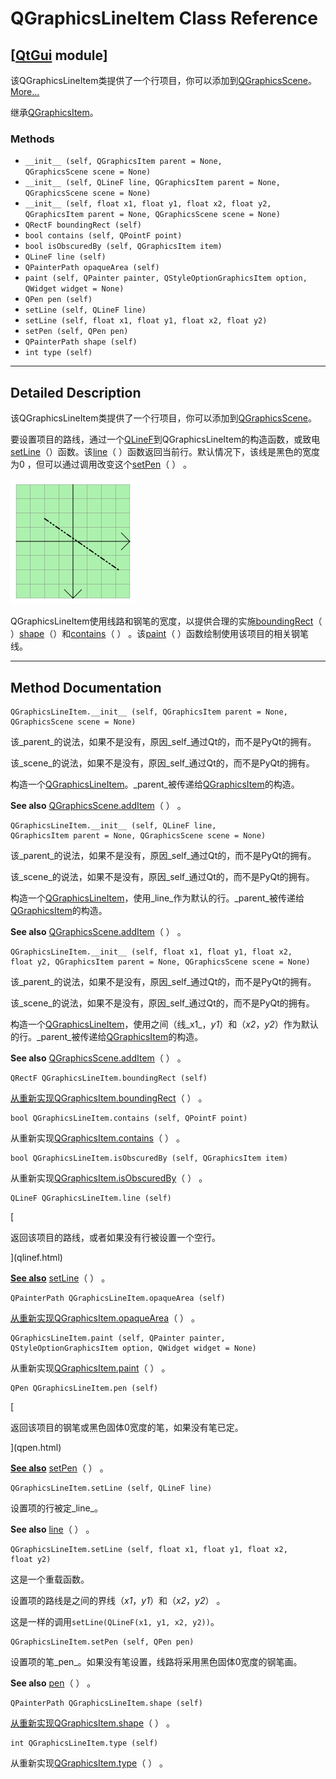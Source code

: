 # QGraphicsLineItem Class Reference

## [[QtGui](index.htm) module]

该QGraphicsLineItem类提供了一个行项目，你可以添加到[QGraphicsScene](qgraphicsscene.html)。[More...](#details)

继承[QGraphicsItem](qgraphicsitem.html)。

### Methods

*   `__init__ (self, QGraphicsItem parent = None, QGraphicsScene scene = None)`
*   `__init__ (self, QLineF line, QGraphicsItem parent = None, QGraphicsScene scene = None)`
*   `__init__ (self, float x1, float y1, float x2, float y2, QGraphicsItem parent = None, QGraphicsScene scene = None)`
*   `QRectF boundingRect (self)`
*   `bool contains (self, QPointF point)`
*   `bool isObscuredBy (self, QGraphicsItem item)`
*   `QLineF line (self)`
*   `QPainterPath opaqueArea (self)`
*   `paint (self, QPainter painter, QStyleOptionGraphicsItem option, QWidget widget = None)`
*   `QPen pen (self)`
*   `setLine (self, QLineF line)`
*   `setLine (self, float x1, float y1, float x2, float y2)`
*   `setPen (self, QPen pen)`
*   `QPainterPath shape (self)`
*   `int type (self)`

* * *

## Detailed Description

该QGraphicsLineItem类提供了一个行项目，你可以添加到[QGraphicsScene](qgraphicsscene.html)。

要设置项目的路线，通过一个[QLineF](qlinef.html)到QGraphicsLineItem的构造函数，或致电[setLine](qgraphicslineitem.html#setLine)（）函数。该[line](qgraphicslineitem.html#line)（ ）函数返回当前行。默认情况下，该线是黑色的宽度为0 ，但可以通过调用改变这个[setPen](qgraphicslineitem.html#setPen)（ ） 。

![](../img/graphicsview-lineitem.png)

QGraphicsLineItem使用线路和钢笔的宽度，以提供合理的实施[boundingRect](qgraphicslineitem.html#boundingRect)（ ）[shape](qgraphicslineitem.html#shape)（）和[contains](qgraphicslineitem.html#contains)（ ） 。该[paint](qgraphicslineitem.html#paint)（ ）函数绘制使用该项目的相关钢笔线。

* * *

## Method Documentation

```
QGraphicsLineItem.__init__ (self, QGraphicsItem parent = None, QGraphicsScene scene = None)
```

该_parent_的说法，如果不是没有，原因_self_通过Qt的，而不是PyQt的拥有。

该_scene_的说法，如果不是没有，原因_self_通过Qt的，而不是PyQt的拥有。

构造一个[QGraphicsLineItem](qgraphicslineitem.html)。_parent_被传递给[QGraphicsItem](qgraphicsitem.html)的构造。

**See also** [QGraphicsScene.addItem](qgraphicsscene.html#addItem)（ ） 。

```
QGraphicsLineItem.__init__ (self, QLineF line, QGraphicsItem parent = None, QGraphicsScene scene = None)
```

该_parent_的说法，如果不是没有，原因_self_通过Qt的，而不是PyQt的拥有。

该_scene_的说法，如果不是没有，原因_self_通过Qt的，而不是PyQt的拥有。

构造一个[QGraphicsLineItem](qgraphicslineitem.html)，使用_line_作为默认的行。_parent_被传递给[QGraphicsItem](qgraphicsitem.html)的构造。

**See also** [QGraphicsScene.addItem](qgraphicsscene.html#addItem)（ ） 。

```
QGraphicsLineItem.__init__ (self, float x1, float y1, float x2, float y2, QGraphicsItem parent = None, QGraphicsScene scene = None)
```

该_parent_的说法，如果不是没有，原因_self_通过Qt的，而不是PyQt的拥有。

该_scene_的说法，如果不是没有，原因_self_通过Qt的，而不是PyQt的拥有。

构造一个[QGraphicsLineItem](qgraphicslineitem.html)，使用之间（线_x1_，_y1_）和（_x2_，_y2_）作为默认的行。_parent_被传递给[QGraphicsItem](qgraphicsitem.html)的构造。

**See also** [QGraphicsScene.addItem](qgraphicsscene.html#addItem)（ ） 。

```
QRectF QGraphicsLineItem.boundingRect (self)
```

[](qrectf.html)

[从重新实现](qrectf.html)[QGraphicsItem.boundingRect](qgraphicsitem.html#boundingRect)（ ） 。

```
bool QGraphicsLineItem.contains (self, QPointF point)
```

从重新实现[QGraphicsItem.contains](qgraphicsitem.html#contains)（ ） 。

```
bool QGraphicsLineItem.isObscuredBy (self, QGraphicsItem item)
```

从重新实现[QGraphicsItem.isObscuredBy](qgraphicsitem.html#isObscuredBy)（ ） 。

```
QLineF QGraphicsLineItem.line (self)
```

[

返回该项目的路线，或者如果没有行被设置一个空行。

](qlinef.html)

[**See also**](qlinef.html) [setLine](qgraphicslineitem.html#setLine)（ ） 。

```
QPainterPath QGraphicsLineItem.opaqueArea (self)
```

[](qpainterpath.html)

[从重新实现](qpainterpath.html)[QGraphicsItem.opaqueArea](qgraphicsitem.html#opaqueArea)（ ） 。

```
QGraphicsLineItem.paint (self, QPainter painter, QStyleOptionGraphicsItem option, QWidget widget = None)
```

从重新实现[QGraphicsItem.paint](qgraphicsitem.html#paint)（ ） 。

```
QPen QGraphicsLineItem.pen (self)
```

[

返回该项目的钢笔或黑色固体0宽度的笔，如果没有笔已定。

](qpen.html)

[**See also**](qpen.html) [setPen](qgraphicslineitem.html#setPen)（ ） 。

```
QGraphicsLineItem.setLine (self, QLineF line)
```

设置项的行被定_line_。

**See also** [line](qgraphicslineitem.html#line)（ ） 。

```
QGraphicsLineItem.setLine (self, float x1, float y1, float x2, float y2)
```

这是一个重载函数。

设置项的路线是之间的界线（_x1_，_y1_）和（_x2_，_y2_） 。

这是一样的调用`setLine(QLineF(x1, y1, x2, y2))`。

```
QGraphicsLineItem.setPen (self, QPen pen)
```

设置项的笔_pen_。如果没有笔设置，线路将采用黑色固体0宽度的钢笔画。

**See also** [pen](qgraphicslineitem.html#pen)（ ） 。

```
QPainterPath QGraphicsLineItem.shape (self)
```

[](qpainterpath.html)

[从重新实现](qpainterpath.html)[QGraphicsItem.shape](qgraphicsitem.html#shape)（ ） 。

```
int QGraphicsLineItem.type (self)
```

从重新实现[QGraphicsItem.type](qgraphicsitem.html#type)（ ） 。
